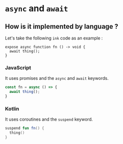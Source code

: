 # `async` and `await`

## How is it implemented by language ?

Let's take the following `ink` code as an example :

```ink
expose async function fn () -> void {
  await thing();
}
```

### JavaScript

It uses promises and the `async` and `await` keywords.

```javascript
const fn = async () => {
  await thing();
}
```

### Kotlin

It uses coroutines and the `suspend` keyword.

```kotlin
suspend fun fn() {
  thing()
}
```